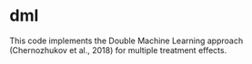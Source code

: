 # dml

This code implements the Double Machine Learning approach (Chernozhukov et al., 2018) for multiple treatment effects.
